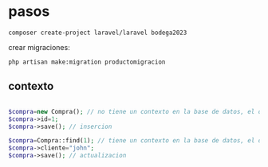 # pasos
```shell
composer create-project laravel/laravel bodega2023
```
crear migraciones:
```shell
php artisan make:migration productomigracion
```


## contexto

```php

$compra=new Compra(); // no tiene un contexto en la base de datos, el objeto es nuevo.
$compra->id=1;
$compra->save(); // insercion

$compra=Compra::find(1); // tiene un contexto en la base de datos, el objeto ya existe.
$compra->cliente="john"; 
$compra->save(); // actualizacion



```